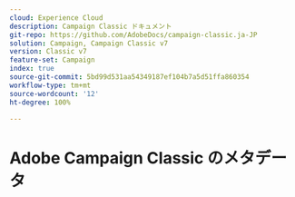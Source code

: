 ```yaml
---
cloud: Experience Cloud
description: Campaign Classic ドキュメント
git-repo: https://github.com/AdobeDocs/campaign-classic.ja-JP
solution: Campaign, Campaign Classic v7
version: Classic v7
feature-set: Campaign
index: true
source-git-commit: 5bd99d531aa54349187ef104b7a5d51ffa860354
workflow-type: tm+mt
source-wordcount: '12'
ht-degree: 100%

---
```



# Adobe Campaign Classic のメタデータ
